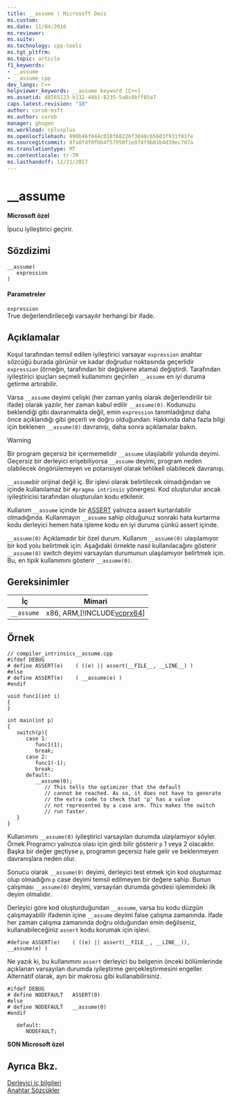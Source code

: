 ```yaml
---
title: __assume | Microsoft Docs
ms.custom: 
ms.date: 11/04/2016
ms.reviewer: 
ms.suite: 
ms.technology: cpp-tools
ms.tgt_pltfrm: 
ms.topic: article
f1_keywords:
- __assume
- __assume_cpp
dev_langs: C++
helpviewer_keywords: __assume keyword [C++]
ms.assetid: d8565123-b132-44b1-8235-5a8c8bff85a7
caps.latest.revision: "18"
author: corob-msft
ms.author: corob
manager: ghogen
ms.workload: cplusplus
ms.openlocfilehash: 890b46f044c018f68226f3698c65603f931f01fe
ms.sourcegitcommit: 8fa8fdf0fbb4f57950f1e8f4f9b81b4d39ec7d7a
ms.translationtype: MT
ms.contentlocale: tr-TR
ms.lasthandoff: 12/21/2017
---
```

# <a name="assume"></a>__assume
**Microsoft özel**  
  
 İpucu iyileştirici geçirir.  
  
## <a name="syntax"></a>Sözdizimi  
  
```  
__assume(  
   expression  
)  
```  
  
#### <a name="parameters"></a>Parametreler  
 `expression`  
 True değerlendirileceği varsayılır herhangi bir ifade.  
  
## <a name="remarks"></a>Açıklamalar  
 Koşul tarafından temsil edilen iyileştirici varsayar `expression` anahtar sözcüğü burada görünür ve kadar doğrudur noktasında geçerlidir `expression` (örneğin, tarafından bir değişkene atama) değiştirdi. Tarafından iyileştirici ipuçları seçmeli kullanımını geçirilen `__assume` en iyi duruma getirme artırabilir.  
  
 Varsa `__assume` deyimi çelişki (her zaman yanlış olarak değerlendirilir bir ifade) olarak yazılır, her zaman kabul edilir `__assume(0)`. Kodunuzu beklendiği gibi davranmakta değil, emin `expression` tanımladığınız daha önce açıklandığı gibi geçerli ve doğru olduğundan. Hakkında daha fazla bilgi için beklenen `__assume(0)` davranışı, daha sonra açıklamalar bakın.  
  
> [!WARNING]
>  Bir program geçersiz bir içermemelidir `__assume` ulaşılabilir yolunda deyimi. Geçersiz bir derleyici erişebiliyorsa `__assume` deyimi, program neden olabilecek öngörülemeyen ve potansiyel olarak tehlikeli olabilecek davranışı.  
  
 `__assume`bir orijinal değil iç. Bir işlevi olarak belirtilecek olmadığından ve içinde kullanılamaz bir `#pragma intrinsic` yönergesi. Kod oluşturulur ancak iyileştiricisi tarafından oluşturulan kodu etkilenir.  
  
 Kullanım `__assume` içinde bir [ASSERT](../c-runtime-library/reference/assert-asserte-assert-expr-macros.md) yalnızca assert kurtarılabilir olmadığında. Kullanmayın `__assume` sahip olduğunuz sonraki hata kurtarma kodu derleyici hemen hata işleme kodu en iyi duruma çünkü assert içinde.  
  
 `__assume(0)` Açıklamadır bir özel durum. Kullanım `__assume(0)` ulaşılamıyor bir kod yolu belirtmek için. Aşağıdaki örnekte nasıl kullanılacağını gösterir `__assume(0)` switch deyimi varsayılan durumunun ulaşılamıyor belirtmek için. Bu, en tipik kullanımını gösterir `__assume(0)`.  
  
## <a name="requirements"></a>Gereksinimler  
  
|İç|Mimari|  
|---------------|------------------|  
|`__assume`|x86, ARM,[!INCLUDE[vcprx64](../assembler/inline/includes/vcprx64_md.md)]|  
  
## <a name="example"></a>Örnek  
  
```  
// compiler_intrinsics__assume.cpp  
#ifdef DEBUG  
# define ASSERT(e)    ( ((e) || assert(__FILE__, __LINE__) )  
#else  
# define ASSERT(e)    ( __assume(e) )  
#endif  
  
void func1(int i)  
{  
}  
  
int main(int p)  
{  
   switch(p){  
      case 1:  
         func1(1);  
         break;  
      case 2:  
         func1(-1);  
         break;  
      default:  
         __assume(0);  
            // This tells the optimizer that the default  
            // cannot be reached. As so, it does not have to generate  
            // the extra code to check that 'p' has a value   
            // not represented by a case arm. This makes the switch   
            // run faster.  
   }  
}  
```  
  
 Kullanımını `__assume(0)` iyileştirici varsayılan durumda ulaşılamıyor söyler. Örnek Programcı yalnızca olası için girdi bilir gösterir `p` 1 veya 2 olacaktır. Başka bir değer geçtiyse `p`, programın geçersiz hale gelir ve beklenmeyen davranışlara neden olur.  
  
 Sonucu olarak `__assume(0)` deyimi, derleyici test etmek için kod oluşturmaz olup olmadığını `p` case deyimi temsil edilmeyen bir değere sahip. Bunun çalışması `__assume(0)` deyimi, varsayılan durumda gövdesi işlemindeki ilk deyim olmalıdır.  
  
 Derleyici göre kod oluşturduğundan `__assume`, varsa bu kodu düzgün çalışmayabilir ifadenin içine `__assume` deyimi false çalışma zamanında. İfade her zaman çalışma zamanında doğru olduğundan emin değilseniz, kullanabileceğiniz `assert` kodu korumak için işlevi.  
  
```  
#define ASSERT(e)    ( ((e) || assert(__FILE__, __LINE__)), __assume(e) )  
```  
  
 Ne yazık ki, bu kullanımını `assert` derleyici bu belgenin önceki bölümlerinde açıklanan varsayılan durumda iyileştirme gerçekleştirmesini engeller. Alternatif olarak, ayrı bir makrosu gibi kullanabilirsiniz.  
  
```  
#ifdef DEBUG  
# define NODEFAULT   ASSERT(0)  
#else  
# define NODEFAULT   __assume(0)  
#endif  
  
   default:  
      NODEFAULT;  
```  
  
**SON Microsoft özel**  
  
## <a name="see-also"></a>Ayrıca Bkz.  
 [Derleyici iç bilgileri](../intrinsics/compiler-intrinsics.md)   
 [Anahtar Sözcükler](../cpp/keywords-cpp.md)